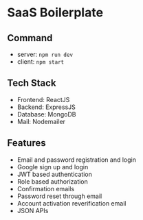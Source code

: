 # SaaS Boilerplate

## Command

- server: `npm run dev`
- client: `npm start`

## Tech Stack

- Frontend: ReactJS
- Backend: ExpressJS
- Database: MongoDB
- Mail: Nodemailer

## Features

- Email and password registration and login
- Google sign up and login
- JWT based authentication
- Role based authorization
- Confirmation emails
- Password reset through email
- Account activation reverification email
- JSON APIs
